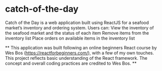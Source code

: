 # catch-of-the-day

Catch of the Day is a web application built using ReactJS for a seafood market’s inventory and ordering system. Users can:
View the inventory of the seafood market and the status of each item
Remove items from the inventory list
Place orders on available items in the inventory list

** This application was built following an online beginners React course by Wes Bos (https://reactforbeginners.com/), with a few of my own touches. 
This project reflects basic understanding of the React framework. The concept and overall coding practices are credited to Wes Bos. **
